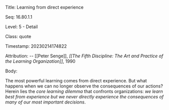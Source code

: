 Title:  Learning from direct experience

Seq:    16.80.1.1

Level:  5 - Detail

Class:  quote

Timestamp: 20230214174822

Attribution: -- [[Peter Senge]], *[[The Fifth Discipline: The Art and Practice of the Learning Organization]]*, 1990

Body:

The most powerful learning comes from direct experience. But what happens when we can no longer observe the consequences of our actions? Herein lies the *core learning dilemma* that confronts organizations: *we learn best from experience but we never directly experience the consequences of many of our most important decisions*.

